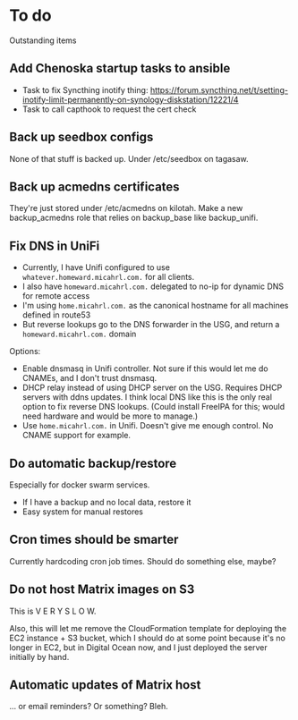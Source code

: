 # To do

Outstanding items


## Add Chenoska startup tasks to ansible

* Task to fix Syncthing inotify thing: https://forum.syncthing.net/t/setting-inotify-limit-permanently-on-synology-diskstation/12221/4
* Task to call capthook to request the cert check

## Back up seedbox configs

None of that stuff is backed up.
Under /etc/seedbox on tagasaw.

## Back up acmedns certificates

They're just stored under /etc/acmedns on kilotah.
Make a new backup_acmedns role that relies on backup_base like backup_unifi.

## Fix DNS in UniFi

* Currently, I have Unifi configured to use `whatever.homeward.micahrl.com.` for all clients.
* I also have `homeward.micahrl.com.` delegated to no-ip for dynamic DNS for remote access
* I'm using `home.micahrl.com.` as the canonical hostname for all machines defined in route53
* But reverse lookups go to the DNS forwarder in the USG, and return a `homeward.micahrl.com.` domain

Options:

* Enable dnsmasq in Unifi controller.
  Not sure if this would let me do CNAMEs, and I don't trust dnsmasq.
* DHCP relay instead of using DHCP server on the USG.
  Requires DHCP servers with ddns updates.
  I think local DNS like this is the only real option to fix reverse DNS lookups.
  (Could install FreeIPA for this; would need hardware and would be more to manage.)
* Use `home.micahrl.com.` in Unifi.
  Doesn't give me enough control. No CNAME support for example.

## Do automatic backup/restore

Especially for docker swarm services.

* If I have a backup and no local data, restore it
* Easy system for manual restores

## Cron times should be smarter

Currently hardcoding cron job times.
Should do something else, maybe?

## Do not host Matrix images on S3

This is V E R Y S L O W.

Also, this will let me remove the CloudFormation template for deploying the EC2 instance + S3 bucket, which I should do at some point because it's no longer in EC2, but in Digital Ocean now, and I just deployed the server initially by hand.

## Automatic updates of Matrix host

... or email reminders? Or something? Bleh.
